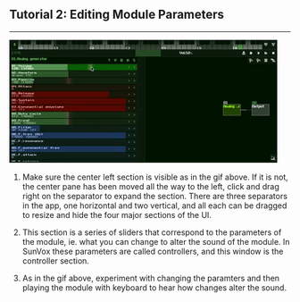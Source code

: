 ## Tutorial 2: Editing Module Parameters

---

![](tutorial_0-2_video_1.gif "Tutorial 2 Gif 1")

1. Make sure the center left section is visible as in the gif above. If it is not, the center pane has been moved all the way to the left, click and drag right on the separator to expand the section. There are three separators in the app, one horizontal and two vertical, and all each can be dragged to resize and hide the four major sections of the UI.

2. This section is a series of sliders that correspond to the parameters of the module, ie. what you can change to alter the sound of the module. In SunVox these parameters are called controllers, and this window is the controller section.

3. As in the gif above, experiment with changing the paramters and then playing the module with keyboard to hear how changes alter the sound.
